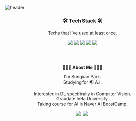 ![header](https://capsule-render.vercel.app/api?type=wave&color=auto&height=300&section=header&text=SungBae%20Park&fontSize=60)


<h3 align='center'>🛠 Tech Stack 🛠</h3>

<p align='center' font-weight='bold'> Techs that I've used at least once.</p>
<p align='center'>
<img src="https://img.shields.io/badge/Python-3766AB?style=flat&logo=Python&logoColor=white"> 
<img src="https://img.shields.io/badge/Pytorch-FF3232?style=flat&logo=Pytorch&logoColor=white"> 
<img src="https://img.shields.io/badge/Tensorflow-FF8C0A?style=flat&logo=Tensorflow&logoColor=white"> 
<img src="https://img.shields.io/badge/Numpy-1E8449?style=flat&logo=Numpy&logoColor=white">
<img src="https://img.shields.io/badge/MySQL-FFD228?style=flat&logo=MySQL&logoColor=white">
</p>
<br></br>

<p align='center'> 👨🏻‍💻 <strong>About Me</strong> 👨🏻‍💻 </p>
<p align='center'> I'm Sungbae Park. 
<br> Studying for 🌏  A.I. 
</p>

<p align='center'>
Interested in DL specifically in Computer Vision.
<br> Graudate InHa University.
<br> Taking course for AI in Naver AI BoostCamp.
</p>

<p align='center'> 
    <a href="mailto:mai.hong0924@gmail.com"><img src="https://img.shields.io/badge/Mail-FF5050?style=flat&logo=Gmail&logoColor=white&link=""/></a>&nbsp
    <a href="https://maihon.oopy.io/"><img src="https://img.shields.io/badge/Blog-000000?style=flat&logo=Notion&logoColor=white"/></a>&nbsp
</p>
<br></br>
